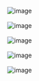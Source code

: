 ![image](https://user-images.githubusercontent.com/87666139/193426374-47ea41f7-d6f8-4633-8308-02762eab14af.png)
<br><br>
![image](https://user-images.githubusercontent.com/87666139/193426390-9dbe4924-c5e3-471a-8d9f-1349f3a5a28b.png)
<br><br>
![image](https://user-images.githubusercontent.com/87666139/193426395-00e6abbd-d124-40ab-8ac2-37ed4783e098.png)
<br><br>
![image](https://user-images.githubusercontent.com/87666139/193426434-069a3721-9444-4561-ad7a-acc3cb31aacf.png)
<br><br>
![image](https://user-images.githubusercontent.com/87666139/193426452-a3720764-00a8-440e-8fe2-be5faf56ff43.png)

